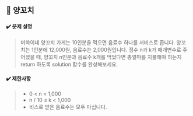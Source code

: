 ## :blue_book: 양꼬치

#### :heavy_check_mark: 문제 설명 
> 머쓱이네 양꼬치 가게는 10인분을 먹으면 음료수 하나를 서비스로 줍니다. 양꼬치는 1인분에 12,000원, 음료수는 2,000원입니다. 정수 n과 k가 매개변수로 주어졌을 때, 양꼬치 n인분과 음료수 k개를 먹었다면 총얼마를 지불해야 하는지 return 하도록 solution 함수를 완성해보세요.
> 
#### :heavy_check_mark: 제한사항
> * 0 < n < 1,000
> * n / 10 ≤ k < 1,000
> * 비스로 받은 음료수는 모두 마십니다.

